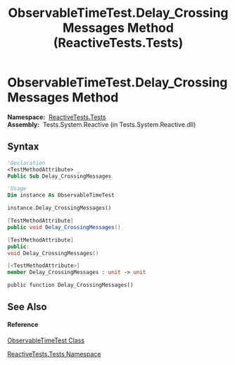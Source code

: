 ﻿---
title: ObservableTimeTest.Delay_CrossingMessages Method  (ReactiveTests.Tests)
TOCTitle: Delay_CrossingMessages Method
ms:assetid: M:ReactiveTests.Tests.ObservableTimeTest.Delay_CrossingMessages
ms:mtpsurl: https://msdn.microsoft.com/en-us/library/reactivetests.tests.observabletimetest.delay_crossingmessages(v=VS.103)
ms:contentKeyID: 36620918
ms.date: 06/28/2011
mtps_version: v=VS.103
f1_keywords:
- ReactiveTests.Tests.ObservableTimeTest.Delay_CrossingMessages
dev_langs:
- CSharp
- JScript
- VB
- FSharp
- c++
---

# ObservableTimeTest.Delay\_CrossingMessages Method

**Namespace:**  [ReactiveTests.Tests](hh289046\(v=vs.103\).md)  
**Assembly:**  Tests.System.Reactive (in Tests.System.Reactive.dll)

## Syntax

``` vb
'Declaration
<TestMethodAttribute> _
Public Sub Delay_CrossingMessages
```

``` vb
'Usage
Dim instance As ObservableTimeTest

instance.Delay_CrossingMessages()
```

``` csharp
[TestMethodAttribute]
public void Delay_CrossingMessages()
```

``` c++
[TestMethodAttribute]
public:
void Delay_CrossingMessages()
```

``` fsharp
[<TestMethodAttribute>]
member Delay_CrossingMessages : unit -> unit 
```

``` jscript
public function Delay_CrossingMessages()
```

## See Also

#### Reference

[ObservableTimeTest Class](hh315045\(v=vs.103\).md)

[ReactiveTests.Tests Namespace](hh289046\(v=vs.103\).md)


